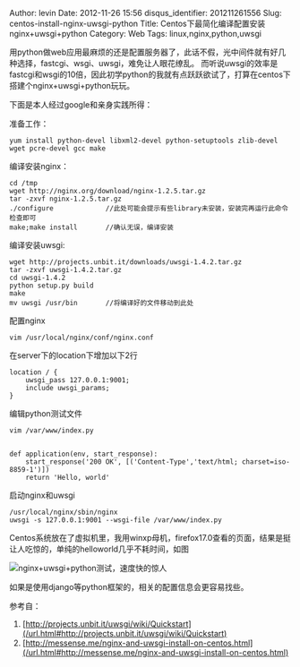 Author: levin
Date: 2012-11-26 15:56
disqus_identifier: 201211261556
Slug: centos-install-nginx-uwsgi-python
Title: Centos下最简化编译配置安装nginx+uwsgi+python
Category: Web
Tags: linux,nginx,python,uwsgi

用python做web应用最麻烦的还是配置服务器了，此话不假，光中间件就有好几种选择，fastcgi、wsgi、uwsgi，难免让人眼花缭乱。
而听说uwsgi的效率是fastcgi和wsgi的10倍，因此初学python的我就有点跃跃欲试了，打算在centos下搭建个nginx+uwsgi+python玩玩。<!-- more -->

下面是本人经过google和亲身实践所得：

准备工作：

    yum install python-devel libxml2-devel python-setuptools zlib-devel wget pcre-devel gcc make

编译安装nginx：

    cd /tmp
    wget http://nginx.org/download/nginx-1.2.5.tar.gz
    tar -zxvf nginx-1.2.5.tar.gz
    ./configure				//此处可能会提示有些library未安装，安装完再运行此命令检查即可
    make;make install		//确认无误，编译安装

编译安装uwsgi:

    wget http://projects.unbit.it/downloads/uwsgi-1.4.2.tar.gz
    tar -zxvf uwsgi-1.4.2.tar.gz
    cd uwsgi-1.4.2
    python setup.py build
    make
    mv uwsgi /usr/bin		//将编译好的文件移动到此处

配置nginx

    vim /usr/local/nginx/conf/nginx.conf

在server下的location下增加以下2行

    location / {
    	uwsgi_pass 127.0.0.1:9001;
      	include uwsgi_params;
    }

编辑python测试文件

    vim /var/www/index.py


    def application(env, start_response):
    	start_response('200 OK', [('Content-Type','text/html; charset=iso-8859-1')])
    	return 'Hello, world'

启动nginx和uwsgi

    /usr/local/nginx/sbin/nginx
    uwsgi -s 127.0.0.1:9001 --wsgi-file /var/www/index.py

Centos系统放在了虚拟机里，我用winxp母机，firefox17.0查看的页面，结果是挺让人吃惊的，单纯的helloworld几乎不耗时间，如图

![nginx+uwsgi+python测试，速度快的惊人](http://ww4.sinaimg.cn/large/0069yvRGgw1etc58bhj52j309u07q74e.jpg)

如果是使用django等python框架的，相关的配置信息会更容易找些。

参考自：

1. [http://projects.unbit.it/uwsgi/wiki/Quickstart](/url.html#http://projects.unbit.it/uwsgi/wiki/Quickstart)
2. [http://messense.me/nginx-and-uwsgi-install-on-centos.html](/url.html#http://messense.me/nginx-and-uwsgi-install-on-centos.html)

